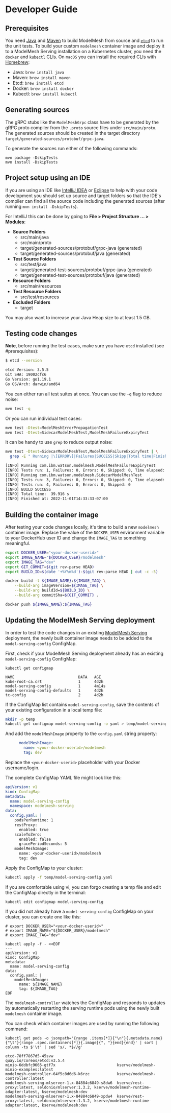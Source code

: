 # Developer Guide

## Prerequisites

You need [Java](https://openjdk.org/) and [Maven](https://maven.apache.org/guides/getting-started/maven-in-five-minutes.html#running-maven-tools)
to build ModelMesh from source and [`etcd`](https://etcd.io/) to run the unit tests.
To build your custom `modelmesh` container image and deploy it to a ModelMesh Serving installation on a Kubernetes cluster,
you need the [`docker`](https://docs.docker.com/engine/reference/commandline/cli/) and
[`kubectl`](https://kubectl.docs.kubernetes.io/references/kubectl/) CLIs. 
On `macOS` you can install the required CLIs with [Homebrew](https://brew.sh/):

- Java: `brew install java`
- Maven: `brew install maven`
- Etcd: `brew install etcd`
- Docker: `brew install docker`
- Kubectl: `brew install kubectl`

## Generating sources

The gRPC stubs like the `ModelMeshGrpc` class have to be generated by the gRPC proto compiler from
the `.proto` source files under `src/main/proto`.
The generated sources should be created in the target directory `target/generated-sources/protobuf/grpc-java`.

To generate the sources run either of the following commands:

```shell
mvn package -DskipTests
mvn install -DskipTests
```

## Project setup using an IDE

If you are using an IDE like [IntelliJ IDEA](https://www.jetbrains.com/idea/) or [Eclipse](https://eclipseide.org/)
to help with your code development you should set up source and target folders so that the IDE's compiler can find all
the source code including the generated sources (after running `mvn install -DskipTests`).

For IntelliJ this can be done by going to **File > Project Structure ... > Modules**:

- **Source Folders**
    - src/main/java
    - src/main/proto
    - target/generated-sources/protobuf/grpc-java (generated)
    - target/generated-sources/protobuf/java (generated)
- **Test Source Folders**
    - src/test/java
    - target/generated-test-sources/protobuf/grpc-java (generated)
    - target/generated-test-sources/protobuf/java (generated)
- **Resource Folders**
    - src/main/resources
- **Test Resource Folders**
    - src/test/resources
- **Excluded Folders**
    - target

You may also want to increase your Java Heap size to at least 1.5 GB.

## Testing code changes

**Note**, before running the test cases, make sure you have `etcd` installed (see #prerequisites):

```Bash
$ etcd --version

etcd Version: 3.5.5
Git SHA: 19002cfc6
Go Version: go1.19.1
Go OS/Arch: darwin/amd64
```

You can either run all test suites at once. You can use the `-q` flag to reduce noise:

```Bash
mvn test -q
```

Or you can run individual test cases:

```Bash
mvn test -Dtest=ModelMeshErrorPropagationTest
mvn test -Dtest=SidecarModelMeshTest,ModelMeshFailureExpiryTest
```

It can be handy to use `grep` to reduce output noise:

```Bash
mvn test -Dtest=SidecarModelMeshTest,ModelMeshFailureExpiryTest | \
  grep -E " Running |\[ERROR\]|Failures|SUCCESS|Skipp|Total time|Finished"

[INFO] Running com.ibm.watson.modelmesh.ModelMeshFailureExpiryTest
[INFO] Tests run: 1, Failures: 0, Errors: 0, Skipped: 0, Time elapsed: 10.257 s - in com.ibm.watson.modelmesh.ModelMeshFailureExpiryTest
[INFO] Running com.ibm.watson.modelmesh.SidecarModelMeshTest
[INFO] Tests run: 3, Failures: 0, Errors: 0, Skipped: 0, Time elapsed: 17.302 s - in com.ibm.watson.modelmesh.SidecarModelMeshTest
[INFO] Tests run: 4, Failures: 0, Errors: 0, Skipped: 0
[INFO] BUILD SUCCESS
[INFO] Total time:  39.916 s
[INFO] Finished at: 2022-11-01T14:33:33-07:00
```

## Building the container image

After testing your code changes locally, it's time to build a new `modelmesh` container image. Replace the value of the
`DOCKER_USER` environment variable to your DockerHub user ID and change the `IMAGE_TAG` to something meaningful.

```bash
export DOCKER_USER="<your-docker-userid>"
export IMAGE_NAME="${DOCKER_USER}/modelmesh"
export IMAGE_TAG="dev"
export GIT_COMMIT=$(git rev-parse HEAD)
export BUILD_ID=$(date '+%Y%m%d')-$(git rev-parse HEAD | cut -c -5)

docker build -t ${IMAGE_NAME}:${IMAGE_TAG} \
    --build-arg imageVersion=${IMAGE_TAG} \
    --build-arg buildId=${BUILD_ID} \
    --build-arg commitSha=${GIT_COMMIT} .

docker push ${IMAGE_NAME}:${IMAGE_TAG}
```

## Updating the ModelMesh Serving deployment

In order to test the code changes in an existing [ModelMesh Serving](https://github.com/kserve/modelmesh-serving) deployment,
the newly built container image needs to be added to the `model-serving-config` ConfigMap.

First, check if your ModelMesh Serving deployment already has an existing `model-serving-config` ConfigMap:

```Shell
kubectl get configmap

NAME                            DATA   AGE
kube-root-ca.crt                1      4d2h
model-serving-config            1      4m14s
model-serving-config-defaults   1      4d2h
tc-config                       2      4d2h
```

If the ConfigMap list contains `model-serving-config`, save the contents of your existing configuration
in a local temp file:

```Bash
mkdir -p temp
kubectl get configmap model-serving-config -o yaml > temp/model-serving-config.yaml
```

And add the `modelMeshImage` property to the `config.yaml` string property:
```YAML
      modelMeshImage:
        name: <your-docker-userid>/modelmesh
        tag: dev
```

Replace the `<your-docker-userid>` placeholder with your Docker username/login.

The complete ConfigMap YAML file might look like this:

```YAML
apiVersion: v1
kind: ConfigMap
metadata:
  name: model-serving-config
  namespace: modelmesh-serving
data:
  config.yaml: |
    podsPerRuntime: 1
    restProxy:
      enabled: true
    scaleToZero:
      enabled: false
      gracePeriodSeconds: 5
    modelMeshImage:
      name: <your-docker-userid>/modelmesh
      tag: dev
```

Apply the ConfigMap to your cluster:

```Bash
kubectl apply -f temp/model-serving-config.yaml
```

If you are comfortable using vi, you can forgo creating a temp file and edit the ConfigMap directly in the terminal:

```Shell
kubectl edit configmap model-serving-config
```

If you did not already have a `model-serving-config` ConfigMap on your cluster, you can create one like this:

```shell
# export DOCKER_USER="<your-docker-userid>"
# export IMAGE_NAME="${DOCKER_USER}/modelmesh"
# export IMAGE_TAG="dev"

kubectl apply -f - <<EOF
---
apiVersion: v1
kind: ConfigMap
metadata:
  name: model-serving-config
data:
  config.yaml: |
    modelMeshImage:
      name: ${IMAGE_NAME}
      tag: ${IMAGE_TAG}
EOF
```

The `modelmesh-controller` watches the ConfigMap and responds to updates by automatically restarting the serving runtime
pods using the newly built `modelmesh` container image.

You can check which container images are used by running the following command:

```Shell
kubectl get pods -o jsonpath='{range .items[*]}{"\n"}{.metadata.name}{"\t"}{range .spec.containers[*]}{.image}{", "}{end}{end}' | sort | column -ts $'\t' | sed 's/, *$//g'

etcd-78ff7867d5-45svw                            quay.io/coreos/etcd:v3.5.4
minio-6ddbfc9665-gtf7x                           kserve/modelmesh-minio-examples:latest
modelmesh-controller-64f5c8d6d6-k6rzc            kserve/modelmesh-controller:latest
modelmesh-serving-mlserver-1.x-84884c6849-s8dw6  kserve/rest-proxy:latest, seldonio/mlserver:1.3.2, kserve/modelmesh-runtime-adapter:latest, kserve/modelmesh:dev
modelmesh-serving-mlserver-1.x-84884c6849-xpdw4  kserve/rest-proxy:latest, seldonio/mlserver:1.3.2, kserve/modelmesh-runtime-adapter:latest, kserve/modelmesh:dev
```
